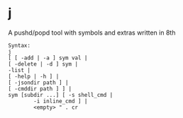 # j
A pushd/popd tool with symbols and extras written in 8th

```8th
Syntax: 
j 
[ [ -add | -a ] sym val | 
[ -delete | -d ] sym | 
-list | 
[ -help | -h ] | 
[ -jsondir path ] | 
[ -cmddir path ] ] | 
sym [subdir ...] [ -s shell_cmd | 
		-i inline_cmd ] | 
		<empty> " . cr 
```

